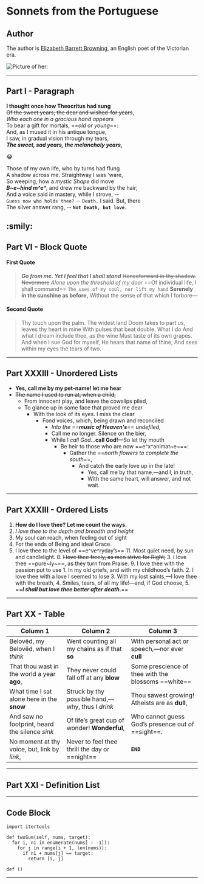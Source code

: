 # Sonnets from the Portuguese  

## Author

The author is [Elizabeth Barrett Browning](https://en.wikipedia.org/wiki/Elizabeth_Barrett_Browning "A brief Introduction to Browning"), an English poet of the Victorian era.


![Picture of her: ](https://upload.wikimedia.org/wikipedia/commons/6/68/Elizabeth_Barrett_Browning.jpg "Elizabeth Barrett Browning")

***

## Part I - Paragraph

**I thought once how Theocritus had sung**   
~~Of the sweet years, the dear and wished-for years~~,  
*Who each one in a gracious hand appears*  
To bear a gift for mortals, ==*old or young*==:  
And, as I mused it in his antique tongue,  
I saw, in gradual vision through my tears,  
***The sweet, sad years, the melancholy years,***  

:joy:

Those of my own life, who by turns had flung  
A shadow across me. Straightway I was 'ware,  
So weeping, how a *mystic Shape* did move  
***B~e~hind m^e^***, and drew me backward by the hair;  
And a voice said in mastery, while I strove, --  
`Guess now who holds thee?` -- `Death.` I said. But, there  
The silver answer rang, -- **`Not Death, but love.`**  

:smily:
---

## Part VI - Block Quote

#### First Quote 

> ***Go from me.  Yet I feel that I shall stand***
> ~~Henceforward in thy shadow.  Nevermore~~
> *Alone upon the threshold of my door*
> ==Of individual life, I shall command==
> `The uses of my soul, nor lift my hand`
> **Serenely in the sunshine as before,**
> Without the sense of that which I forbore—

#### Second Quote

> Thy touch upon the palm.  The widest land
> Doom takes to part us, leaves thy heart in mine
> With pulses that beat double.  What I do
> And what I dream include thee, as the wine
> Must taste of its own grapes.  And when I sue
> God for myself, He hears that name of thine,
> And sees within my eyes the tears of two.

---

## Part XXXIII - Unordered Lists

- **Yes, call me by my pet-name! let me hear**
- ~~The name I used to run at, when a child,~~
  - From innocent play, and leave the cowslips piled,
  - To glance up in some face that proved me dear  
    - With the look of its eyes. I miss the clear
      - Fond voices, which, being drawn and reconciled
        - *Into the ==**music of Heaven's**== undefiled,*
        - Call me no longer. Silence on the bier,
        - While I *call God*...**call God!**—So let thy mouth
          - Be heir to those who are now ==e^x^animat~e~==:
            - Gather the ==*north flowers to complete the south*==,
              - And catch the early love up in the late!
                - Yes, call me by that name,—and I, in truth,
                - With the same heart, will answer, and not wait. 
***

## Part XXXIII - Ordered Lists

1. **How do I love thee?  Let me count the ways.**
2. *I love thee to the depth and breadth and height*
3. My soul can reach, when feeling out of sight
4. For the ends of Being and ideal Grace.
  5. I love thee to the level of ==e^ve^ryday’s==
     11. Most quiet need, by sun and candlelight.
        8. ~~I love thee freely, as men strive for Right;~~
        3. I love thee ==pure~ly~==, as they turn from Praise.
        9. I love thee with the passion put to use
           1.  In my old griefs, and with my childhood’s faith.
           2.  I love thee with a love I seemed to lose
           3.  With my lost saints,—I love thee with the breath,
           4.  Smiles, tears, of all my life!—and, if God choose,
           5.  ==***I shall but love thee better after death.***==
***

## Part XX - Table 

| Column 1 | Column 2 | Column 3 |
| ---- | ---- | ---- |
| Belovëd, my Belovëd, when I *think* | Went counting all my chains as if that **so** | With personal act or speech,—nor ever **cull** |
| That thou wast in the world a year **ago**, | They never could fall off at any **blow** | Some prescience of thee with the blossoms ==white== |
| What time I sat alone here in the **snow** | Struck by thy possible hand,—why, thus I *drink* | Thou sawest growing!  Atheists are as **dull**, |
| And saw no footprint, heard the silence *sink* | Of life’s great cup of wonder!  **Wonderful**, | Who cannot guess God’s presence out of ==sight==. |
| No moment at thy voice, but, link by *link*, | Never to feel thee thrill the day or ==night== | **`END`** |
***

## Part XXI - Definition List 

***

## Code Block

```
import itertools

def twoSum(self, nums, target):
  for i, n1 in enumerate(nums[ : -1]):
    for j in range(i + 1, len(nums)):
      if n1 + nums[j] == target:
        return [i, j]
  
def ()
```
---
